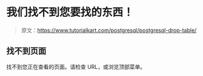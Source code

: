 # 我们找不到您要找的东西！

> 原文：<https://www.tutorialkart.com/postgresql/postgresql-drop-table/>

## 找不到页面

找不到您正在查看的页面。请检查 URL，或浏览顶部菜单。